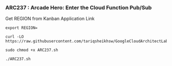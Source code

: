 ### ARC237 : Arcade Hero: Enter the Cloud Function Pub/Sub 

Get REGION from Kanban Application Link  

```
export REGION=
```

```
curl -LO https://raw.githubusercontent.com/tariqsheikhsw/GoogleCloudArchitectLabs/main/Solutions/ARC237.sh

sudo chmod +x ARC237.sh

./ARC237.sh
```
